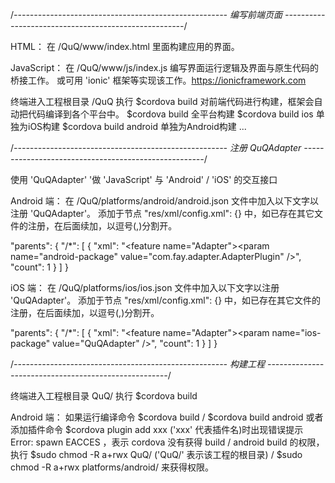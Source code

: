 /*-----------------------------------------------------
    编写前端页面
-----------------------------------------------------*/

HTML：
在 /QuQ/www/index.html 里面构建应用的界面。

JavaScript：
在 /QuQ/www/js/index.js 编写界面运行逻辑及界面与原生代码的桥接工作。
或可用 'ionic' 框架等实现该工作。https://ionicframework.com

终端进入工程根目录 /QuQ 执行 $cordova build 对前端代码进行构建，框架会自动把代码编译到各个平台中。
$cordova build  全平台构建
$cordova build ios 单独为iOS构建
$cordova build android 单独为Android构建
...



/*-----------------------------------------------------
    注册 QuQAdapter
 -----------------------------------------------------*/

使用 'QuQAdapter' '做 'JavaScript' 与 'Android' / 'iOS' 的交互接口

Android 端：
在 /QuQ/platforms/android/android.json 文件中加入以下文字以注册 'QuQAdapter'。
添加于节点 "res/xml/config.xml": {} 中，如已存在其它文件的注册，在后面续加，以逗号(,)分割开。

"parents": {
    "/*": [
        {
            "xml": "<feature name=\"Adapter\"><param name=\"android-package\" value=\"com.fay.adapter.AdapterPlugin\" /></feature>",
            "count": 1
    	}
    ]
}

iOS 端：
在 /QuQ/platforms/ios/ios.json 文件中加入以下文字以注册 'QuQAdapter'。
添加于节点 "res/xml/config.xml": {} 中，如已存在其它文件的注册，在后面续加，以逗号(,)分割开。

"parents": {
    "/*": [
        {
            "xml": "<feature name=\"Adapter\"><param name=\"ios-package\" value=\"QuQAdapter\" /></feature>",
            "count": 1
        }
    ]
}



/*-----------------------------------------------------
    构建工程
 -----------------------------------------------------*/

终端进入工程根目录 QuQ/
执行 $cordova build

Android 端：
如果运行编译命令 $cordova build / $cordova build android 或者添加插件命令 $cordova plugin add xxx ('xxx' 代表插件名)时出现错误提示 Error: spawn EACCES ，表示 cordova 没有获得 build / android build 的权限，执行 $sudo chmod -R a+rwx QuQ/ ('QuQ/' 表示该工程的根目录) / $sudo chmod -R a+rwx platforms/android/ 来获得权限。
